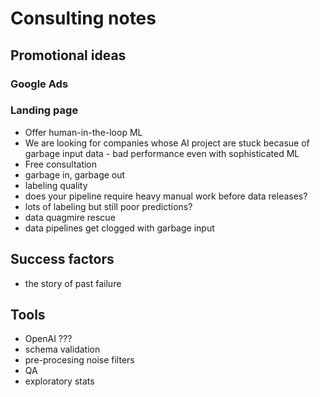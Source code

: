 # Consulting notes

## Promotional ideas 

### Google Ads


### Landing page

- Offer human-in-the-loop ML 
- We are looking for companies whose AI project are stuck becasue of garbage input data - bad performance even with sophisticated ML
- Free consultation
- garbage in, garbage out
- labeling quality
- does your pipeline require heavy manual work before data releases?
- lots of labeling but still poor predictions?
- data quagmire rescue
- data pipelines get clogged with garbage input


## Success factors

- the story of past failure

## Tools

- OpenAI ???
- schema validation
- pre-procesing noise filters
- QA
- exploratory stats
